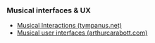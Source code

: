 ### Musical interfaces & UX
- [Musical Interactions (tympanus.net)](https://tympanus.net/Development/MusicalInteractions/#)
- [Musical user interfaces (arthurcarabott.com)](http://www.arthurcarabott.com/mui/)
